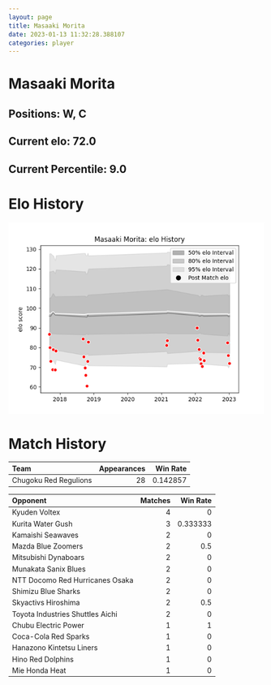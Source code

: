 ```yaml
---  
layout: page  
title: Masaaki Morita  
date: 2023-01-13 11:32:28.388107  
categories: player  
---
```

# Masaaki Morita

## Positions: W, C

## Current elo: 72.0

## Current Percentile: 9.0

# Elo History


![elo history](history_MasaakiMorita.png)
# Match History


| Team                  |   Appearances |   Win Rate |
|:----------------------|--------------:|-----------:|
| Chugoku Red Regulions |            28 |   0.142857 |

| Opponent                         |   Matches |   Win Rate |
|:---------------------------------|----------:|-----------:|
| Kyuden Voltex                    |         4 |   0        |
| Kurita Water Gush                |         3 |   0.333333 |
| Kamaishi Seawaves                |         2 |   0        |
| Mazda Blue Zoomers               |         2 |   0.5      |
| Mitsubishi Dynaboars             |         2 |   0        |
| Munakata Sanix Blues             |         2 |   0        |
| NTT Docomo Red Hurricanes Osaka  |         2 |   0        |
| Shimizu Blue Sharks              |         2 |   0        |
| Skyactivs Hiroshima              |         2 |   0.5      |
| Toyota Industries Shuttles Aichi |         2 |   0        |
| Chubu Electric Power             |         1 |   1        |
| Coca-Cola Red Sparks             |         1 |   0        |
| Hanazono Kintetsu Liners         |         1 |   0        |
| Hino Red Dolphins                |         1 |   0        |
| Mie Honda Heat                   |         1 |   0        |